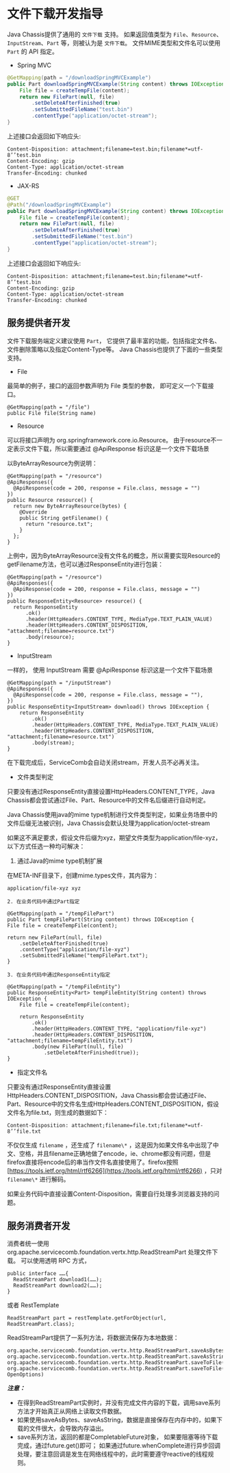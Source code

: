 # 文件下载开发指导

Java Chassis提供了通用的 `文件下载` 支持。 如果返回值类型为 `File`、`Resource`、`InputStream`、`Part` 等，则被认为是 `文件下载`。 文件MIME类型和文件名可以使用 `Part` 的 API 指定。

* Spring MVC

```java
@GetMapping(path = "/downloadSpringMVCExample")
public Part downloadSpringMVCExample(String content) throws IOException {
    File file = createTempFile(content);
    return new FilePart(null, file)
        .setDeleteAfterFinished(true)
        .setSubmittedFileName("test.bin")
        .contentType("application/octet-stream");
}
```

上述接口会返回如下响应头:

```text
Content-Disposition: attachment;filename=test.bin;filename*=utf-8’’test.bin
Content-Encoding: gzip
Content-Type: application/octet-stream
Transfer-Encoding: chunked
```

* JAX-RS

```java
@GET
@Path("/downloadSpringMVCExample")
public Part downloadSpringMVCExample(String content) throws IOException {
    File file = createTempFile(content);
    return new FilePart(null, file)
        .setDeleteAfterFinished(true)
        .setSubmittedFileName("test.bin")
        .contentType("application/octet-stream");
}
```

上述接口会返回如下响应头:

```text
Content-Disposition: attachment;filename=test.bin;filename*=utf-8’’test.bin
Content-Encoding: gzip
Content-Type: application/octet-stream
Transfer-Encoding: chunked
```

## 服务提供者开发

文件下载服务端定义建议使用 `Part`， 它提供了最丰富的功能，包括指定文件名、文件删除策略以及指定Content-Type等。 Java Chassis也提供了下面的一些类型支持。 

* File

最简单的例子，接口的返回参数声明为 File 类型的参数， 即可定义一个下载接口。 

```
@GetMapping(path = "/file")
public File file(String name)
```

* Resource

可以将接口声明为 org.springframework.core.io.Resource。 由于resource不一定表示文件下载，所以需要通过
@ApiResponse 标识这是一个文件下载场景

以ByteArrayResource为例说明：

```
@GetMapping(path = "/resource")
@ApiResponses({
  @ApiResponse(code = 200, response = File.class, message = "")
})
public Resource resource() {
  return new ByteArrayResource(bytes) {
    @Override
    public String getFilename() {
      return "resource.txt";
    }
  };
}
```

上例中，因为ByteArrayResource没有文件名的概念，所以需要实现Resource的getFilename方法，也可以通过ResponseEntity进行包装：

```
@GetMapping(path = "/resource")
@ApiResponses({
  @ApiResponse(code = 200, response = File.class, message = "")
})
public ResponseEntity<Resource> resource() {
  return ResponseEntity
      .ok()
      .header(HttpHeaders.CONTENT_TYPE, MediaType.TEXT_PLAIN_VALUE)
      .header(HttpHeaders.CONTENT_DISPOSITION, "attachment;filename=resource.txt")
      .body(resource);
}
```

* InputStream

一样的， 使用 InputStream 需要 @ApiResponse 标识这是一个文件下载场景

```
@GetMapping(path = "/inputStream")
@ApiResponses({
  @ApiResponse(code = 200, response = File.class, message = ""),
})
public ResponseEntity<InputStream> download() throws IOException {
    return ResponseEntity
        .ok()
        .header(HttpHeaders.CONTENT_TYPE, MediaType.TEXT_PLAIN_VALUE)
        .header(HttpHeaders.CONTENT_DISPOSITION, "attachment;filename=resource.txt")
        .body(stream);
}
```

在下载完成后，ServiceComb会自动关闭stream，开发人员不必再关注。

* 文件类型判定

只要没有通过ResponseEntity直接设置HttpHeaders.CONTENT\_TYPE，Java Chassis都会尝试通过File、Part、Resource中的文件名后缀进行自动判定。

Java Chassis使用java的mime type机制进行文件类型判定，如果业务场景中的文件后缀无法被识别，Java Chassis会默认处理为application/octet-stream

如果这不满足要求，假设文件后缀为xyz，期望文件类型为application/file-xyz，以下方式任选一种均可解决：

   1. 通过Java的mime type机制扩展

在META-INF目录下，创建mime.types文件，其内容为：

```
application/file-xyz xyz
```

    2. 在业务代码中通过Part指定

```
@GetMapping(path = "/tempFilePart")
public Part tempFilePart(String content) throws IOException {
File file = createTempFile(content);

return new FilePart(null, file)
    .setDeleteAfterFinished(true)
    .contentType("application/file-xyz")
    .setSubmittedFileName("tempFilePart.txt");
}

```

    3. 在业务代码中通过ResponseEntity指定

```
@GetMapping(path = "/tempFileEntity")
public ResponseEntity<Part> tempFileEntity(String content) throws IOException {
    File file = createTempFile(content);
    
    return ResponseEntity
        .ok()
        .header(HttpHeaders.CONTENT_TYPE, "application/file-xyz")
        .header(HttpHeaders.CONTENT_DISPOSITION, "attachment;filename=tempFileEntity.txt")
        .body(new FilePart(null, file)
            .setDeleteAfterFinished(true));
}
```

* 指定文件名

只要没有通过ResponseEntity直接设置HttpHeaders.CONTENT\_DISPOSITION，Java Chassis都会尝试通过File、Part、Resource中的文件名生成HttpHeaders.CONTENT\_DISPOSITION，假设文件名为file.txt，则生成的数据如下：

```
Content-Disposition: attachment;filename=file.txt;filename*=utf-8’’file.txt
```

不仅仅生成 `filename` ，还生成了 `filename\*` ，这是因为如果文件名中出现了中文、空格，并且filename正确地做了encode，ie、chrome都没有问题，但是firefox直接将encode后的串当作文件名直接使用了。firefox按照[https://tools.ietf.org/html/rtf6266](https://tools.ietf.org/html/rtf6266) ，只对 `filename\*` 进行解码。

如果业务代码中直接设置Content-Disposition，需要自行处理多浏览器支持的问题。

## 服务消费者开发

消费者统一使用 org.apache.servicecomb.foundation.vertx.http.ReadStreamPart 处理文件下载。
可以使用透明 RPC 方式， 

```
public interface ……{
  ReadStreamPart download1(……);
  ReadStreamPart download2(……);
}
```

或者 RestTemplate

```
ReadStreamPart part = restTemplate.getForObject(url, ReadStreamPart.class);
```

ReadStreamPart提供了一系列方法，将数据流保存为本地数据：

```
org.apache.servicecomb.foundation.vertx.http.ReadStreamPart.saveAsBytes()
org.apache.servicecomb.foundation.vertx.http.ReadStreamPart.saveAsString()
org.apache.servicecomb.foundation.vertx.http.ReadStreamPart.saveToFile(String)
org.apache.servicecomb.foundation.vertx.http.ReadStreamPart.saveToFile(File, OpenOptions)
```

***注意：***

* 在得到ReadStreamPart实例时，并没有完成文件内容的下载，调用save系列方法才开始真正从网络上读取文件数据。
* 如果使用saveAsBytes、saveAsString，数据是直接保存在内存中的，如果下载的文件很大，会导致内存溢出。
* save系列方法，返回的都是CompletableFuture对象， 如果要阻塞等待下载完成，通过future.get\(\)即可；
 如果通过future.whenComplete进行异步回调处理，要注意回调是发生在网络线程中的，此时需要遵守reactive的线程规则。

